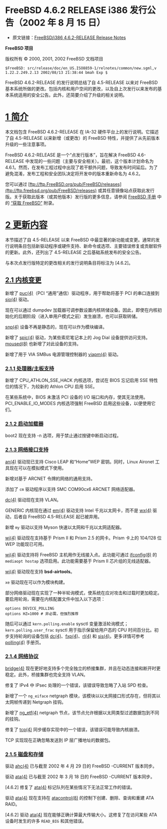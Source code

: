 # FreeBSD 4.6.2 RELEASE i386 发行公告（2002 年 8 月 15 日）

- 原文链接：[FreeBSD/i386 4.6.2-RELEASE Release Notes](https://www.freebsd.org/releases/4.6.2R/relnotes-i386/)


**FreeBSD 项目**

版权所有 © 2000, 2001, 2002 FreeBSD 文档项目

`$FreeBSD: src/release/doc/en_US.ISO8859-1/relnotes/common/new.sgml,v 1.22.2.249.2.13 2002/08/13 21:38:44 bmah Exp $`

FreeBSD 4.6.2-RELEASE 的发行说明总结了自 4.5-RELEASE 以来对 FreeBSD 基本系统所做的更改。包括内核和用户空间的更改，以及自上次发行以来发布的基本系统适用的安全公告。此外，还简要介绍了升级的相关说明。


# [1 简介]()

本文档包含 FreeBSD 4.6.2-RELEASE 在 IA-32 硬件平台上的发行说明。它描述了自 4.5-RELEASE 以来新增（或更改）的 FreeBSD 特性，并提供了从先前版本升级的一些注意事项。

FreeBSD 4.6.2-RELEASE 是一个“点发行版本”，旨在解决 FreeBSD 4.6-RELEASE 中发现的一些问题（主要与安全相关）。最初，这个版本计划命名为 4.6.1。然而，在发布工程过程中出现了若干额外问题，导致发布时间延后。为了避免混淆，发布工程和安全团队决定将开发中的版本重新命名为 4.6.2。

您可以通过 [ftp://ftp.FreeBSD.org/pub/FreeBSD/releases](ftp://ftp.freebsd.org/pub/FreeBSD/releases) 或其任意镜像站点获取此发行版。关于获取此版本（或其他版本）发行版的更多信息，请参阅 [FreeBSD 手册](http://www.freebsd.org/doc/en_US.ISO8859-1/books/handbook/) 中的 [“获取 FreeBSD”](http://www.freebsd.org/doc/en_US.ISO8859-1/books/handbook/mirrors.html) 附录。



# [2 更新内容]()

本节描述了自 4.5-RELEASE 以来 FreeBSD 中最显著的新功能或变更。通常的发行说明条目包括新驱动程序或硬件支持、新命令或选项、主要错误修复或贡献软件的更新。此外，还列出了 4.5-RELEASE 之后基础系统发布的安全公告。

与本次点发行版特定的更改相关的发行说明条目将标注为 [4.6.2]。



## [2.1 内核变更]()

新增了 [puc(4)](http://www.freebsd.org/cgi/man.cgi?query=puc&sektion=4&manpath=FreeBSD+4.6-RELEASE)（PCI “通用”通信）驱动程序，用于帮助将基于 PCI 的串口连接到 [sio(4)](http://www.freebsd.org/cgi/man.cgi?query=sio&sektion=4&manpath=FreeBSD+4.6-RELEASE) 驱动。

现在可以通过 dumpdev 加载器可调参数设置内核转储设备。因此，即使在内核初始化的后期阶段（进入单用户模式之前）发生崩溃，也可以获取转储。

[snp(4)](http://www.freebsd.org/cgi/man.cgi?query=snp&sektion=4&manpath=FreeBSD+4.6-RELEASE) 设备不再是静态的，现在可以作为模块编译。

新增了 [spic(4)](http://www.freebsd.org/cgi/man.cgi?query=spic&sektion=4&manpath=FreeBSD+4.6-RELEASE) 驱动，为某些索尼笔记本上的 Jog Dial 设备提供访问支持。[moused(8)](http://www.freebsd.org/cgi/man.cgi?query=moused&sektion=8&manpath=FreeBSD+4.6-RELEASE) 也新增了对此设备的支持。

新增了用于 VIA SMBus 电源管理控制器的 [viapm(4)](http://www.freebsd.org/cgi/man.cgi?query=viapm&sektion=4&manpath=FreeBSD+4.6-RELEASE) 驱动。



### [2.1.1 处理器/主板支持]()

新增了 CPU\_ATHLON\_SSE\_HACK 内核选项，尝试在 BIOS 忘记启用 SSE 特性位的情况下，为较新的 Athlon CPU 启用 SSE。

在某些系统中，BIOS 未激活 PCI 设备的 I/O 端口和内存，使其无法使用。PCI\_ENABLE\_IO\_MODES 内核选项强制 FreeBSD 启用这些设备，以便使用它们。



### [2.1.2 启动加载器]()

boot2 现在支持 -n 选项，用于禁止通过按键中断启动过程。


### [2.1.3 网络接口支持]()

[an(4)](http://www.freebsd.org/cgi/man.cgi?query=an&sektion=4&manpath=FreeBSD+4.6-RELEASE) 驱动现已支持 Cisco LEAP 和“Home”WEP 密钥。同时，Linux Aironet 工具现在可以在模拟模式下使用。

新增对基于 ARCNET 令牌的网络的通用支持。

添加了 `cm` 驱动程序以支持 SMC COM90cx6 ARCNET 网络适配器。

[dc(4)](http://www.freebsd.org/cgi/man.cgi?query=dc&sektion=4&manpath=FreeBSD+4.6-RELEASE) 驱动现在支持 VLAN。

GENERIC 内核现在通过 [em(4)](http://www.freebsd.org/cgi/man.cgi?query=em&sektion=4&manpath=FreeBSD+4.6-RELEASE) 驱动支持 Intel 千兆以太网卡，而不是 [wx(4)](http://www.freebsd.org/cgi/man.cgi?query=wx&sektion=4&manpath=FreeBSD+4.6-RELEASE) 驱动，后者自 FreeBSD 4.5-RELEASE 起已被弃用。

新增 `my` 驱动以支持 Myson 快速以太网和千兆以太网适配器。

[wi(4)](http://www.freebsd.org/cgi/man.cgi?query=wi&sektion=4&manpath=FreeBSD+4.6-RELEASE) 驱动现在支持基于 Prism II 和 Prism 2.5 的网卡。Prism 卡上的 104/128 位 WEP 功能现已可用。

[wi(4)](http://www.freebsd.org/cgi/man.cgi?query=wi&sektion=4&manpath=FreeBSD+4.6-RELEASE) 驱动支持将 FreeBSD 主机用作无线接入点。此功能可通过 [ifconfig(8)](http://www.freebsd.org/cgi/man.cgi?query=ifconfig&sektion=8&manpath=FreeBSD+4.6-RELEASE) 的 `mediaopt hostap` 选项启用。此功能需要基于 Prism II 芯片组的无线适配器。

[wi(4)](http://www.freebsd.org/cgi/man.cgi?query=wi&sektion=4&manpath=FreeBSD+4.6-RELEASE) 驱动现在支持 **bsd-airtools**。

`xe` 驱动现在可以作为模块构建。

部分网络驱动现在实现了一种半轮询模式，使系统在应对攻击和过载时更加稳定。要启用轮询，需要在内核配置文件中加入以下选项：

```  
options DEVICE_POLLING  
options HZ=1000 # 非必需，但强烈推荐
```

随后可以通过 `kern.polling.enable` sysctl 变量激活轮询模式；`kern.polling.user_frac` sysctl 用于指示保留给用户态的 CPU 时间百分比。初步支持轮询的设备包括 [dc(4)](http://www.freebsd.org/cgi/man.cgi?query=dc&sektion=4&manpath=FreeBSD+4.6-RELEASE)、[fxp(4)](http://www.freebsd.org/cgi/man.cgi?query=fxp&sektion=4&manpath=FreeBSD+4.6-RELEASE)、[rl(4)](http://www.freebsd.org/cgi/man.cgi?query=rl&sektion=4&manpath=FreeBSD+4.6-RELEASE) 和 [sis(4)](http://www.freebsd.org/cgi/man.cgi?query=sis&sektion=4&manpath=FreeBSD+4.6-RELEASE)。更多详情可参考 [polling(4)](http://www.freebsd.org/cgi/man.cgi?query=polling&sektion=4&manpath=FreeBSD+4.6-RELEASE) 手册页。



### [2.1.4 网络协议]()

[bridge(4)](http://www.freebsd.org/cgi/man.cgi?query=bridge&sektion=4&manpath=FreeBSD+4.6-RELEASE) 现在更好地支持多个完全独立的桥接集群，并且在动态连接和断开时更稳定。此外，桥接集群也完全支持 VLAN。

修复了 IPv4 中 IPsec 处理的一个错误，该错误导致忽略了入站 SPD 检查。

新增了一个 `ng_eiface` netgraph 模块，该模块以以太网接口形式存在，但将其以太网帧传递到 Netgraph 挂钩。

新增了 [ng_etf(4)](http://www.freebsd.org/cgi/man.cgi?query=ng_etf&sektion=4&manpath=FreeBSD+4.6-RELEASE) netgraph 节点，该节点允许根据以太网类型过滤数据包到不同的挂钩。

修复了 [tcp(4)](http://www.freebsd.org/cgi/man.cgi?query=tcp&sektion=4&manpath=FreeBSD+4.6-RELEASE) 同步缓存实现中的一个错误，该错误可能导致内核崩溃。

TCP 实现现在正确忽略发送到 IP 层广播地址的数据包。



### [2.1.5 磁盘和存储]()

驱动 [ahc(4)](http://www.freebsd.org/cgi/man.cgi?query=ahc&sektion=4&manpath=FreeBSD+4.6-RELEASE) 已与截至 2002 年 4 月 29 日的 FreeBSD -CURRENT 版本同步。

驱动 [ata(4)](http://www.freebsd.org/cgi/man.cgi?query=ata&sektion=4&manpath=FreeBSD+4.6-RELEASE) 已与截至 2002 年 3 月 18 日的 FreeBSD -CURRENT 版本同步。

[4.6.2] 修复了 [ata(4)](http://www.freebsd.org/cgi/man.cgi?query=ata&sektion=4&manpath=FreeBSD+4.6-RELEASE) 标记队列在某些情况下无法正常工作的错误。

驱动 [ata(4)](http://www.freebsd.org/cgi/man.cgi?query=ata&sektion=4&manpath=FreeBSD+4.6-RELEASE) 现在支持在 [atacontrol(8)](http://www.freebsd.org/cgi/man.cgi?query=atacontrol&sektion=8&manpath=FreeBSD+4.6-RELEASE) 的控制下创建、删除、查询和重建 ATA RAID。

[4.6.2] 驱动 [ata(4)](http://www.freebsd.org/cgi/man.cgi?query=ata&sektion=4&manpath=FreeBSD+4.6-RELEASE) 现在能够正确计算最大传输大小。这修复了在访问某些 ATA 设备时发生的许多 `READ_BIG` 和其他错误。


